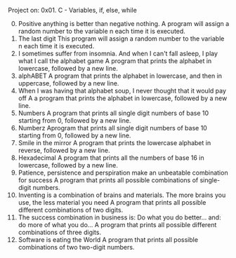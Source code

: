 Project on:
0x01. C - Variables, if, else, while

0. Positive anything is better than negative nothing.
A  program will assign a random number to the variable n each time it is executed.
1. The last digit
This program will assign a random number to the variable n each time it is executed. 
2. I sometimes suffer from insomnia. And when I can't fall asleep, I play what I call the alphabet game
A program that prints the alphabet in lowercase, followed by a new line.
3. alphABET
A program that prints the alphabet in lowercase, and then in uppercase, followed by a new line.
4. When I was having that alphabet soup, I never thought that it would pay off
A a program that prints the alphabet in lowercase, followed by a new line.
5. Numbers
A program that prints all single digit numbers of base 10 starting from 0, followed by a new line.
6. Numberz
Aprogram that prints all single digit numbers of base 10 starting from 0, followed by a new line.
7. Smile in the mirror
A program that prints the lowercase alphabet in reverse, followed by a new line.
8. Hexadecimal
A program that prints all the numbers of base 16 in lowercase, followed by a new line.
9. Patience, persistence and perspiration make an unbeatable combination for success
A program that prints all possible combinations of single-digit numbers.
10. Inventing is a combination of brains and materials. The more brains you use, the less material you need
A program that prints all possible different combinations of two digits.
11. The success combination in business is: Do what you do better... and: do more of what you do...
A program that prints all possible different combinations of three digits.
12. Software is eating the World
A program that prints all possible combinations of two two-digit numbers.
